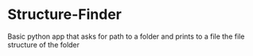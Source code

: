 # Structure-Finder
Basic python app that asks for path to a folder and prints to a file the file structure of the folder
